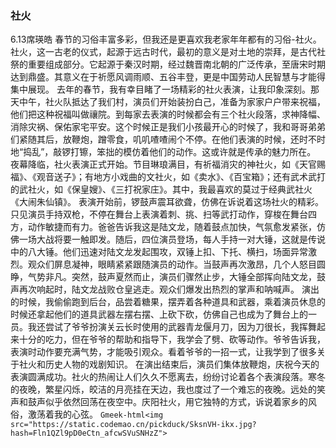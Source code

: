   ### 社火
6.13席瑛皓
春节的习俗丰富多彩，但我还是更喜欢我老家年年都有的习俗-社火。
社火，这一古老的仪式，起源于远古时代，最初的意义是对土地的崇拜，是古代社祭的重要组成部分。它起源于秦汉时期，经过魏晋南北朝的广泛传承，至唐宋时期达到鼎盛。其意义在于祈愿风调雨顺、五谷丰登，更是中国劳动人民智慧与才能得集中展现。
去年的春节，我有幸目睹了一场精彩的社火表演，让我印象深刻。那天中午，社火队抵达了我们村，演员们开始装扮白己，准备为家家户户带来祝福，他们把这种祝福叫做禳院。到每家去表演的时候都会有三个社火段落，求神降幅、消除灾祸、保佑家宅平安。这个时候正是我们小孩最开心的时候了，我和哥哥弟弟们紧随其后，放鞭炮，蹭零食，叽叽喳喳闹个不停。在他们表演的时候，还时不时地“捣乱”，敲锣打镲，笨拙的模仿着他们的动作。这或许就是传承的魅力所在。
夜幕降临，社火表演正式开始。节目琳琅满目，有祈福消灾的神社火，如《天官赐福》、《观音送子》；有地方小戏曲的文社火，如《卖水》、《百宝箱》；还有武术武打的武社火，如《保皇嫂》、《三打祝家庄》。其中，我最喜欢的莫过于经典武社火《大闹朱仙镇》。
表演开始前，锣鼓声震耳欲聋，仿佛在诉说着这场社火的精彩。只见演员手持双枪，不停在舞台上表演着刺、挑、扫等武打动作，穿梭在舞台四方，动作敏捷而有力。爸爸告诉我这是陆文龙，随着鼓点加快，气氛愈发紧张，仿佛一场大战将要一触即发。随后，四位演员登场，每人手持一对大锤，这就是传说中的八大锤。他们迅速对陆文龙发起围攻，双锤上扣、下托、横扫，场面异常激烈。观众们屏息凝神，眼睛紧紧跟随演员的动作。当鼓声再次激昂，几个人怒目圆
睁，气势非凡。突然，鼓声夏然而止，演员们骤然止步，大锤全部挥向陆文龙，鼓声再次响起时，陆文龙战败仓皇逃走。观众们爆发出热烈的掌声和呐喊声。
演出的时候，我偷偷跑到后台，品尝着糖果，摆弄着各种道具和武器，乘着演员休息的时候还拿起他们的道具武器左摆右摆、上砍下砍，仿佛自己也成为了舞台上的一员。我还尝试了爷爷扮演关云长时使用的武器青龙偃月刀，因为刀很长，我挥舞起来十分的吃力，但在爷爷的帮助和指导下，我学会了劈、砍等动作。爷爷告诉我，表演时动作要充满气势，才能吸引观众。看着爷爷的一招一式，让我学到了很多关于社火和历史人物的戏剧知识。
在演出结束后，演员们集体放鞭炮，庆祝今天的表演圆满成功。社火的热闹让人们久久不愿离去，纷纷讨论着各个表演段落。寒冬的夜晚，繁星闪烁，皎洁的月亮挂在天边，我也度过了一个难忘的夜晚。远处的笑声和鼓声似乎依然回荡在夜空中。庆阳社火，用它独特的方式，诉说着家乡的风俗，激荡着我的心弦。
`Gmeek-html<img src="https://static.codemao.cn/pickduck/SksnVH-ikx.jpg?hash=Fln1QZl9pD0eCtn_afcwSVuSNHzZ">`